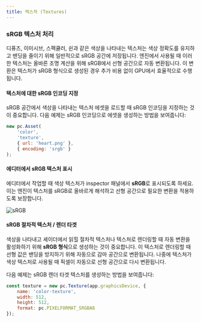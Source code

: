 ```yaml
---
title: 텍스처 (Textures)
---
```


### sRGB 텍스처 처리

디퓨즈, 이미시브, 스펙큘러, 쉰과 같은 색상을 나타내는 텍스처는 색상 정확도를 유지하고 밴딩을 줄이기 위해 일반적으로 sRGB 공간에 저장됩니다. 엔진에서 사용될 때 이러한 텍스처는 올바른 조명 계산을 위해 sRGB에서 선형 공간으로 자동 변환됩니다. 이 변환은 텍스처가 sRGB 형식으로 생성된 경우 추가 비용 없이 GPU에서 효율적으로 수행됩니다.

#### **텍스처에 대한 sRGB 인코딩 지정**

sRGB 공간에서 색상을 나타내는 텍스처 에셋을 로드할 때 sRGB 인코딩을 지정하는 것이 중요합니다. 다음 예제는 sRGB 인코딩으로 에셋을 생성하는 방법을 보여줍니다:

```javascript
new pc.Asset(
    'color',
    'texture',
    { url: 'heart.png' },
    { encoding: 'srgb' }
);
```

#### **에디터에서 sRGB 텍스처 표시**

에디터에서 작업할 때 색상 텍스처가 inspector 패널에서 **sRGB**로 표시되도록 하세요. 이는 엔진이 텍스처를 sRGB로 올바르게 해석하고 선형 공간으로 필요한 변환을 적용하도록 보장합니다.

![sRGB](/img/user-manual/graphics/linear-workflow/srgb-editor.png)

#### **sRGB 절차적 텍스처 / 렌더 타겟**

색상을 나타내고 셰이더에서 읽힐 절차적 텍스처나 텍스처로 렌더링할 때 자동 변환을 활성화하기 위해 **sRGB 형식**으로 생성하는 것이 중요합니다. 이 텍스처로 렌더링할 때 선형 값은 밴딩을 방지하기 위해 자동으로 감마 공간으로 변환됩니다. 나중에 텍스처가 색상 텍스처로 사용될 때 픽셀이 자동으로 선형 공간으로 다시 변환됩니다.

다음 예제는 sRGB 렌더 타겟 텍스처를 생성하는 방법을 보여줍니다:

```javascript
const texture = new pc.Texture(app.graphicsDevice, {
    name: 'color-texture',
    width: 512,
    height: 512,
    format: pc.PIXELFORMAT_SRGBA8
});
```
